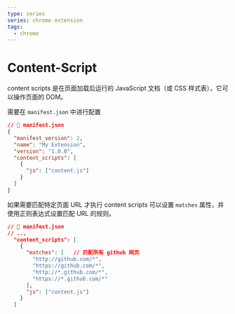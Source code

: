 ```yaml
---
type: series
series: chrome extension
tags:
  - chrome
---
```


# Content-Script
content scripts 是在页面加载后运行的 JavaScript 文档（或 CSS 样式表），它可以操作页面的 DOM。

需要在 `manifest.json` 中进行配置

```json
// 📁 manifest.json
{
  "manifest_version": 2,
  "name": "My Extension",
  "version": "1.0.0",
  "content_scripts": [
    {
      "js": ["content.js"]
    }
  ]
}
```

如果需要匹配特定页面 URL 才执行 content scripts 可以设置  `matches` 属性，并使用正则表达式设置匹配 URL 的规则。

```json
// 📁 manifest.json
// ...
  "content_scripts": [
    {
      "matches": [   // 匹配所有 github 网页
        "http://github.com/*",
        "https://github.com/*",
        "http://*.github.com/*",
        "https://*.github.com/*"
      ],
      "js": ["content.js"]
    }
  ]
```
